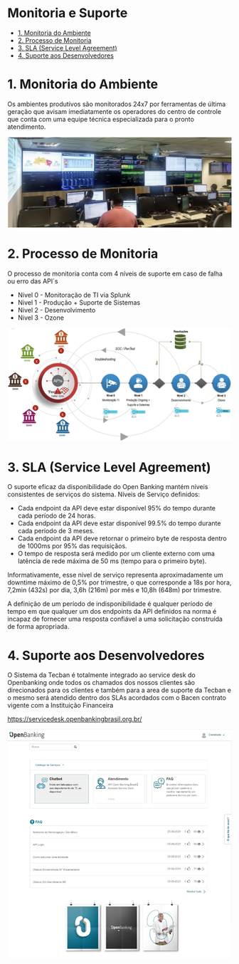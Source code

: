 # Monitoria e Suporte

- [1. Monitoria do Ambiente](#1-monitoria-do-ambiente)
- [2. Processo de Monitoria ](#2-processo-de-monitoria)
- [3. SLA (Service Level Agreement)](#3-sla-service-level-agreement)
- [4. Suporte aos Desenvolvedores](#4-suporte-aos-desenvolvedores)

# 1. Monitoria do Ambiente
Os ambientes produtivos são monitorados 24x7 por ferramentas de última geração que avisam imediatamente os operadores do centro de controle que conta com uma equipe técnica especializada para o pronto atendimento.


![Imagem 14](../images/imagem_14.jpg)

# 2. Processo de Monitoria

O processo de monitoria conta com 4 níveis de suporte em caso de falha ou erro das API´s
- Nivel 0 - Monitoração de TI via Splunk
- Nivel 1 - Produção + Suporte de Sistemas
- Nivel 2 - Desenvolvimento
- Nivel 3 - Ozone


![Imagem 15](../images/imagem_15.jpg)

# 3. SLA (Service Level Agreement)

O suporte eficaz da disponibilidade do Open Banking mantém níveis consistentes de serviços do sistema. Níveis de Serviço definidos:

- Cada endpoint da API deve estar disponível 95% do tempo durante cada período de 24 horas.
- Cada endpoint da API deve estar disponível 99.5% do tempo durante cada período de 3 meses.
- Cada endpoint da API deve retornar o primeiro byte de resposta dentro de 1000ms por 95% das requisiçãos.
- O tempo de resposta será medido por um cliente externo com uma latência de rede máxima de 50 ms (tempo para o primeiro byte).

Informativamente, esse nível de serviço representa aproximadamente um downtime máximo de 0,5% por trimestre, o que corresponde a 18s por hora, 7,2min (432s) por dia, 3,6h (216m) por mês e 10,8h (648m) por trimestre.

A definição de um período de indisponibilidade é qualquer período de tempo em que qualquer um dos endpoints da API definidos na norma é incapaz de fornecer uma resposta confiável a uma solicitação construída de forma apropriada.

# 4. Suporte aos Desenvolvedores

O Sistema da Tecban é totalmente integrado ao service desk do Openbanking onde todos os chamados dos nossos clientes são direcionados para os clientes e também para a area de suporte da Tecban e o mesmo será atendido dentro dos SLAs acordados com o Bacen contrato vigente com a Instituição Financeira

https://servicedesk.openbankingbrasil.org.br/

![Suporte](../images/imagem_23.jpg)

